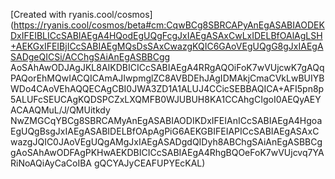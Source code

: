 [Created with ryanis.cool/cosmos](https://ryanis.cool/cosmos/beta#cm:CqwBCg8SBRCAPyAnEgASABIAODEKDxIFEIBLICcSABIAEgA4HQodEgUQgFcgJxIAEgASAxCwLxIDELBfOAlAgLSH+AEKGxIFEIBjICcSABIAEgMQsDsSAxCwazgKQIC6GAoVEgUQgG8gJxIAEgASADgeQICSi/ACChgSAiAnEgASBBCgg
AoSAhAwODJAgJKL8AIKDBICICcSABIAEgA4RRgAQOiFoK7wVUjcwK7gAQqPAQorEhMQwIACQICAmAJIwpmglZC8AVBDEhJAgIDMAkjCmaCVkLwBUIYBWDo4CAoVEhAQQECAgCBI0JWA3ZD1A1ALUJ4CCicSEBBAQICA+AFI5pn8p5ALUFcSEUCAgKQDSPCZxLXQMFB0WJUBUH8KA1CCAhgCIgoI0AEQyAEYACAAQMuL/J/QMUitkdy
NwZMGCqYBCg8SBRCAMyAnEgASABIAODIKDxIFEIAnICcSABIAEgA4HgoaEgUQgBsgJxIAEgASABIDELBfOApAgPiG6AEKGBIFEIAPICcSABIAEgASAxCwazgJQIC0JAoVEgUQgAMgJxIAEgASADgdQIDyh8ABChgSAiAnEgASBBCggAoSAhAwODFAgPKHwAEKDBICICcSABIAEgA4RhgBQOeFoK7wVUjcvq7YARiNoAQiAyCaCoIBA
gQCYAJyCEAFUPYEcKAL)
